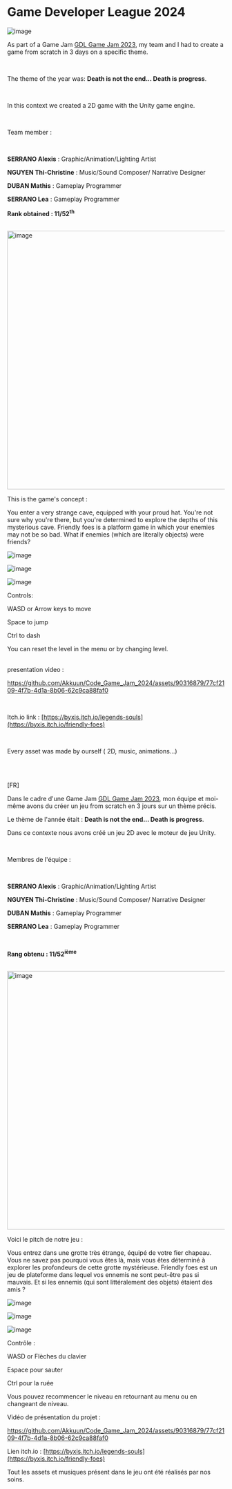 # Game Developer League 2024
![image](https://github.com/Akkuun/Code_Game_Jam_Ete_2022/assets/90316879/7f1cccce-820f-453d-981e-552f61cb9eb9)


As part of a Game Jam [GDL Game Jam 2023](https://itch.io/jam/gdl-august-2022-jam), my team and I had to create a game from scratch in 3 days on a specific theme.

<br>

The theme of the year was: **Death is not the end... Death is progress**.

<br>

In this context we created a 2D game with the Unity game engine.

<br>

Team member :

<br>

**SERRANO Alexis** : Graphic/Animation/Lighting Artist

**NGUYEN Thi-Christine** :  Music/Sound Composer/ Narrative Designer

**DUBAN Mathis** : Gameplay Programmer

**SERRANO Lea** : Gameplay Programmer

**Rank obtained : 11/52<sup>th</sup>**

<br>

<img width="599" alt="image" src="https://github.com/Akkuun/Code_Game_Jam_Ete_2022/assets/90316879/808384b5-9811-4e53-9cf6-c0b771a50ef8">

This is the game's concept : 

You enter a very strange cave, equipped with your proud hat. You're not sure why you're there, but you're determined to explore the depths of this mysterious cave. Friendly foes is a platform game in which your enemies may not be so bad. What if enemies (which are literally objects) were friends? 


![image](https://github.com/Akkuun/Code_Game_Jam_Ete_2022/assets/90316879/04c645e8-781c-4155-ade1-089facc718bc)


![image](https://github.com/Akkuun/Code_Game_Jam_Ete_2022/assets/90316879/80787d0c-c989-4a0f-aa2d-8f7faceb145e)

![image](https://github.com/Akkuun/Code_Game_Jam_Ete_2022/assets/90316879/b44c6b55-b3a2-42a4-93e7-7f7d11c6abdc)



Controls: 
<br>

WASD or Arrow keys to move 

Space to jump 

Ctrl to dash 

You can reset the level in the menu or by changing level.

<br>
presentation video  : 

<br>

https://github.com/Akkuun/Code_Game_Jam_2024/assets/90316879/77cf2109-4f7b-4d1a-8b06-62c9ca88faf0

<br>

Itch.io link : [https://byxis.itch.io/legends-souls](https://byxis.itch.io/friendly-foes)

<br>

Every asset was made by ourself ( 2D, music, animations...)

<br>
<br>

[FR]

Dans le cadre d'une Game Jam [GDL Game Jam 2023](https://itch.io/jam/gdl-august-2022-jam), mon équipe et moi-même avons du créer un jeu from scratch en 3 jours sur un thème précis.

Le thème de l'année était : **Death is not the end... Death is progress**.

Dans ce contexte nous avons créé un jeu 2D avec le moteur de jeu Unity.

<br>

Membres de l'équipe :

<br>

**SERRANO Alexis** : Graphic/Animation/Lighting Artist

**NGUYEN Thi-Christine** :  Music/Sound Composer/ Narrative Designer

**DUBAN Mathis** : Gameplay Programmer

**SERRANO Lea** : Gameplay Programmer

<br>

**Rang obtenu : 11/52<sup>ième</sup>**

<br>

<img width="599" alt="image" src="https://github.com/Akkuun/Code_Game_Jam_Ete_2022/assets/90316879/808384b5-9811-4e53-9cf6-c0b771a50ef8">



Voici le pitch de notre jeu : 



Vous entrez dans une grotte très étrange, équipé de votre fier chapeau. Vous ne savez pas pourquoi vous êtes là, mais vous êtes déterminé à explorer les profondeurs de cette grotte mystérieuse. Friendly foes est un jeu de plateforme dans lequel vos ennemis ne sont peut-être pas si mauvais. Et si les ennemis (qui sont littéralement des objets) étaient des amis ?


![image](https://github.com/Akkuun/Code_Game_Jam_Ete_2022/assets/90316879/04c645e8-781c-4155-ade1-089facc718bc)


![image](https://github.com/Akkuun/Code_Game_Jam_Ete_2022/assets/90316879/80787d0c-c989-4a0f-aa2d-8f7faceb145e)

![image](https://github.com/Akkuun/Code_Game_Jam_Ete_2022/assets/90316879/b44c6b55-b3a2-42a4-93e7-7f7d11c6abdc)



Contrôle : 

WASD or Flèches du clavier

Espace pour sauter

Ctrl pour la ruée

Vous pouvez recommencer le niveau en retournant au menu ou en changeant de niveau.


Vidéo de présentation du projet : 

https://github.com/Akkuun/Code_Game_Jam_2024/assets/90316879/77cf2109-4f7b-4d1a-8b06-62c9ca88faf0

Lien itch.io : [https://byxis.itch.io/legends-souls](https://byxis.itch.io/friendly-foes)

Tout les assets et musiques présent dans le jeu ont été réalisés par nos soins.






